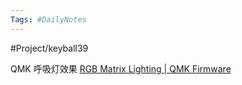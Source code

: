 ```yaml
---
Tags: #DailyNotes 
---
```


#Project/keyball39 

QMK 呼吸灯效果
[RGB Matrix Lighting \| QMK Firmware](https://docs.qmk.fm/features/rgb_matrix)



